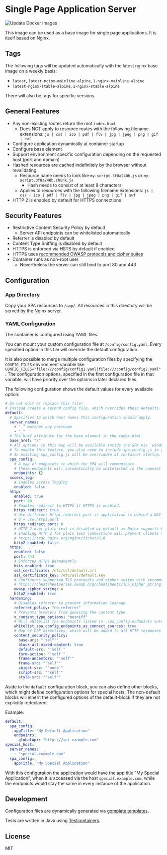 # Single Page Application Server
![Update Docker Images](https://github.com/codecentric/single-page-application-server/workflows/Update%20Docker%20Images/badge.svg?event=schedule)

This image can be used as a base image for single page applications. It is itself based on Nginx.

## Tags

The following tags will be updated automatically with the latest nginx base image on a weekly basis:

* `latest`, `latest-nginx-mainline-alpine`, `1-nginx-mainline-alpine`
* `latest-nginx-stable-alpine`, `1-nginx-stable-alpine`

There will also be tags for specific versions.

## General Features

* Any non-existing routes return the root `index.html`
  * Does NOT apply to resource routes with the following filename extensions: `js | css | ico | pdf | flv | jpg | jpeg | png | gif | swf`
* Configure application dynamically at container startup
* Configure base element
* Support environment specific configuration depending on the requested host (port and domain)
* Hashed resources are cached indefinitely by the browser without revalidating
  * Resource name needs to look like `my-script.3f8a240b.js` or `my-script.3f8a240b.chunk.js`
    * Hash needs to consist of at least 8 characters
  * Applies to resources with the following filename extensions: `js | css | ico | pdf | flv | jpg | jpeg | png | gif | swf`
* HTTP 2 is enabled by default for HTTPS connections

## Security Features

* Restrictive Content Security Policy by default
  * Server API endpoints can be whitelisted automatically
* Referrer is disabled by default
* Content Type Sniffing is disabled by default
* HTTPS is enforced via HSTS by default if enabled
* HTTPS uses [recommended OWASP protocols and cipher suites](https://cheatsheetseries.owasp.org/cheatsheets/TLS_Cipher_String_Cheat_Sheet.html)
* Container runs as non-root user
  * Nevertheless the server can still bind to port 80 and 443

## Configuration

### App Directory

Copy your SPA resources to `/app/`. All resources in this directory will be served by the Nginx server.

### YAML Configuration

The container is configured using YAML files.

You can mount your custom configuration file at `/config/config.yaml`. Every specified option in this file will override the default configuration.

It is also possible to merge multiple configuration files by specifying the `CONFIG_FILES` environment variable like `CONFIG_FILES="file:///config/config1.yaml|file:///config/config2.yaml"`. The configuration options, specified in the first configuration file in that variable, will have priority over the options in later declared files.

The following configuration shows the default values for every available option:
```yaml
# Do not edit or replace this file!
# Instead create a second config file, which overrides these defaults.
default:
  # Specifies to which host names this configuration should apply.
  server_names:
    # "_" matches any hostname
    - "_"
  # The href attribute for the base element in the index.html
  base_href: "/"
  # All options in this map will be available inside the SPA via `window.spaConfig`.
  # To enable this feature, you also need to include spa_config.js in your index.html.
  # An existing spa_config.js will be overridden at container startup.
  spa_config:
    # A map of endpoints to which the SPA will communicate.
    # These endpoints will automatically be whitelisted in the connect-src CSP directive if .hardening.whitelist_connect_sources is enabled.
    endpoints: {}
  access_log:
    # Enables access logging
    enabled: false
  http:
    enabled: true
    port: 80
    # Enables redirect to HTTPS if HTTPS is enabled.
    https_redirect: true
    # Use different https_redirect_port if application is behind a NAT.
    # 0 = use https.port
    https_redirect_port: 0
    # HTTP 2 over plain text is disabled by default as Nginx supports HTTP 2 over plain text only via prior knowledge.
    # Enabling HTTP 2 for plain text connections will prevent clients to connect without prior knowledge.
    # https://trac.nginx.org/nginx/ticket/816
    http2_enabled: false
  https:
    enabled: false
    port: 443
    # Enforces HTTPS permanently
    hsts_enabled: true
    ssl_certificate: /etc/ssl/default.crt
    ssl_certificate_key: /etc/ssl/default.key
    # Configures supported TLS protocols and cipher suites with recommended value
    # https://cheatsheetseries.owasp.org/cheatsheets/TLS_Cipher_String_Cheat_Sheet.html
    owasp_cipher_string: A
    http2_enabled: true
  hardening:
    # Disables referrer to prevent information leakage
    referrer_policy: "no-referrer"
    # Prevents browsers from guessing the content type
    x_content_type_options: "nosniff"
    # Will whitelist the endpoints listed in .spa_config.endpoints automatically in the connect-srv CSP directive if enabled.
    whitelist_spa_config_endpoints_as_connect_sources: true
    # Map of CSP directives, which will be added to all HTTP responses for HTML and JavaScript documents
    content_security_policy:
      base-uri: "'self'"
      block-all-mixed-content: true
      default-src: "'self'"
      form-action: "'self'"
      frame-ancestors: "'self'"
      frame-src: "'self'"
      object-src: "'none'"
      script-src: "'self'"
      style-src: "'self'"
```

Aside to the `default` configuration block, you can also define other blocks, which might define configuration options for special hosts. The non-default blocks will inherit the configured options of the default-block if they are not explicitly redeclared.

Example:
```yaml
default:
  spa_config:
    appTitle: "My Default Application"
    endpoints:
      globalApi: "https://api.example.com"
special_host:
  server_names:
    - "special.example.com"
  spa_config:
    appTitle: "My Special Application"
```

With this configuration the application would have the app title "My Special Application", when it is accessed via the host `special.example.com`, while the endpoints would stay the same in every instance of the application.

## Development

Configuration files are dynamically generated via [gomplate templates](https://docs.gomplate.ca/).

Tests are written in Java using [Testcontainers](https://www.testcontainers.org/).

## License

MIT
